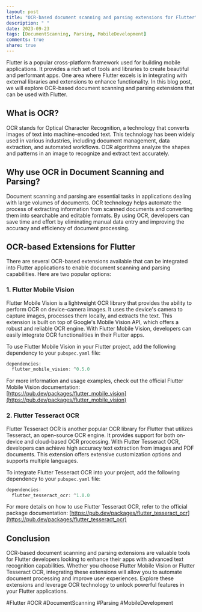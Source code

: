 ```yaml
---
layout: post
title: "OCR-based document scanning and parsing extensions for Flutter"
description: " "
date: 2023-09-23
tags: [DocumentScanning, Parsing, MobileDevelopment]
comments: true
share: true
---
```


Flutter is a popular cross-platform framework used for building mobile applications. It provides a rich set of tools and libraries to create beautiful and performant apps. One area where Flutter excels is in integrating with external libraries and extensions to enhance functionality. In this blog post, we will explore OCR-based document scanning and parsing extensions that can be used with Flutter.

## What is OCR?

OCR stands for Optical Character Recognition, a technology that converts images of text into machine-encoded text. This technology has been widely used in various industries, including document management, data extraction, and automated workflows. OCR algorithms analyze the shapes and patterns in an image to recognize and extract text accurately.

## Why use OCR in Document Scanning and Parsing?

Document scanning and parsing are essential tasks in applications dealing with large volumes of documents. OCR technology helps automate the process of extracting information from scanned documents and converting them into searchable and editable formats. By using OCR, developers can save time and effort by eliminating manual data entry and improving the accuracy and efficiency of document processing.

## OCR-based Extensions for Flutter

There are several OCR-based extensions available that can be integrated into Flutter applications to enable document scanning and parsing capabilities. Here are two popular options:

### 1. Flutter Mobile Vision

Flutter Mobile Vision is a lightweight OCR library that provides the ability to perform OCR on device-camera images. It uses the device's camera to capture images, processes them locally, and extracts the text. This extension is built on top of Google's Mobile Vision API, which offers a robust and reliable OCR engine. With Flutter Mobile Vision, developers can easily integrate OCR functionalities in their Flutter apps.

To use Flutter Mobile Vision in your Flutter project, add the following dependency to your `pubspec.yaml` file:

```dart
dependencies:
  flutter_mobile_vision: ^0.5.0
```

For more information and usage examples, check out the official Flutter Mobile Vision documentation: [https://pub.dev/packages/flutter_mobile_vision](https://pub.dev/packages/flutter_mobile_vision)

### 2. Flutter Tesseract OCR

Flutter Tesseract OCR is another popular OCR library for Flutter that utilizes Tesseract, an open-source OCR engine. It provides support for both on-device and cloud-based OCR processing. With Flutter Tesseract OCR, developers can achieve high accuracy text extraction from images and PDF documents. This extension offers extensive customization options and supports multiple languages.

To integrate Flutter Tesseract OCR into your project, add the following dependency to your `pubspec.yaml` file:

```dart
dependencies:
  flutter_tesseract_ocr: ^1.0.0
```

For more details on how to use Flutter Tesseract OCR, refer to the official package documentation: [https://pub.dev/packages/flutter_tesseract_ocr](https://pub.dev/packages/flutter_tesseract_ocr)

## Conclusion

OCR-based document scanning and parsing extensions are valuable tools for Flutter developers looking to enhance their apps with advanced text recognition capabilities. Whether you choose Flutter Mobile Vision or Flutter Tesseract OCR, integrating these extensions will allow you to automate document processing and improve user experiences. Explore these extensions and leverage OCR technology to unlock powerful features in your Flutter applications.

#Flutter #OCR #DocumentScanning #Parsing #MobileDevelopment